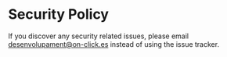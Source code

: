 # Security Policy

If you discover any security related issues, please email desenvolupament@on-click.es instead of using the issue tracker.
